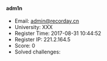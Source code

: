#### adm1n  

* Email: admin@recorday.cn  
* University: XXX  
* Register Time: 2017-08-31 10:44:52  
* Register IP: 221.2.164.5  
* Score: 0  
* Solved challenges: 
